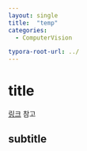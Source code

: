```yaml
---
layout: single
title:  "temp"
categories: 
  - ComputerVision

typora-root-url: ../
---
```








# title

[링크]() 참고



## subtitle



